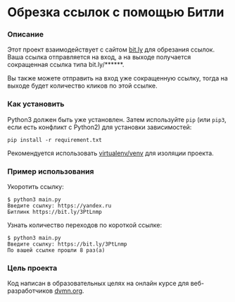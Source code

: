 # Обрезка ссылок с помощью Битли

### Описание

Этот проект взаимодействует с сайтом [bit.ly](bit.ly) для обрезания ссылок. Ваша ссылка отправляется на вход, а на
выходе получается сокращенная ссылка типа bit.ly/******.

Вы также можете отправить на вход уже сокращенную ссылку, тогда на выходе будет количество кликов по этой ссылке.

### Как установить

Python3 должен быть уже установлен.
Затем используйте `pip` (или `pip3`, если есть конфликт с Python2) для
установки зависимостей:

```
pip install -r requirement.txt
```

Рекомендуется использовать [virtualenv/venv](https://docs.python.org/3/library/venv.html) для изоляции проекта.

### Пример использования

Укоротить ссылку:

```console
$ python3 main.py
Введите ссылку: https://yandex.ru
Битлинк https://bit.ly/3PtLnmp
```

Узнать количество переходов по короткой ссылке:

```console
$ python3 main.py
Введите ссылку: https://bit.ly/3PtLnmp
По вашей ссылке прошли 8 раз(а)
```

### Цель проекта

Код написан в образовательных целях на онлайн курсе для веб-разработчиков
[dvmn.org](https://dvmn.org/).